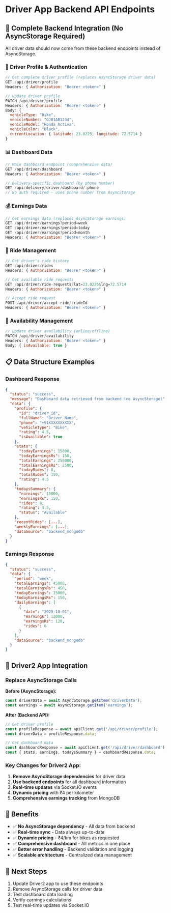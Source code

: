 # Driver App Backend API Endpoints

## 🚀 Complete Backend Integration (No AsyncStorage Required)

All driver data should now come from these backend endpoints instead of AsyncStorage.

### 📱 Driver Profile & Authentication

```javascript
// Get complete driver profile (replaces AsyncStorage driver data)
GET /api/driver/profile
Headers: { Authorization: "Bearer <token>" }

// Update driver profile
PATCH /api/driver/profile
Headers: { Authorization: "Bearer <token>" }
Body: {
  vehicleType: "Bike",
  vehicleNumber: "GJ01AB1234",
  vehicleModel: "Honda Activa",
  vehicleColor: "Black",
  currentLocation: { latitude: 23.0225, longitude: 72.5714 }
}
```

### 📊 Dashboard Data

```javascript
// Main dashboard endpoint (comprehensive data)
GET /api/driver/dashboard
Headers: { Authorization: "Bearer <token>" }

// Delivery-specific dashboard (by phone number)
GET /api/delivery/driver/dashboard/:phone
// No auth required - uses phone number from AsyncStorage
```

### 💰 Earnings Data

```javascript
// Get earnings data (replaces AsyncStorage earnings)
GET /api/driver/earnings?period=week
GET /api/driver/earnings?period=today
GET /api/driver/earnings?period=month
Headers: { Authorization: "Bearer <token>" }
```

### 🚗 Ride Management

```javascript
// Get driver's ride history
GET /api/driver/rides
Headers: { Authorization: "Bearer <token>" }

// Get available ride requests
GET /api/driver/ride-requests?lat=23.0225&lng=72.5714
Headers: { Authorization: "Bearer <token>" }

// Accept ride request
POST /api/driver/accept-ride/:rideId
Headers: { Authorization: "Bearer <token>" }
```

### 🔄 Availability Management

```javascript
// Update driver availability (online/offline)
PATCH /api/driver/availability
Headers: { Authorization: "Bearer <token>" }
Body: { isAvailable: true }
```

## 📋 Data Structure Examples

### Dashboard Response
```json
{
  "status": "success",
  "message": "Dashboard data retrieved from backend (no AsyncStorage)",
  "data": {
    "profile": {
      "id": "driver_id",
      "fullName": "Driver Name",
      "phone": "+91XXXXXXXXXX",
      "vehicleType": "Bike",
      "rating": 4.5,
      "isAvailable": true
    },
    "stats": {
      "todayEarnings": 15000,
      "todayEarningsRs": 150,
      "totalEarnings": 250000,
      "totalEarningsRs": 2500,
      "todayRides": 8,
      "totalRides": 150,
      "rating": 4.5
    },
    "todaysSummary": {
      "earnings": 15000,
      "earningsRs": 150,
      "rides": 8,
      "rating": 4.5,
      "status": "Available"
    },
    "recentRides": [...],
    "weeklyEarnings": [...],
    "dataSource": "backend_mongodb"
  }
}
```

### Earnings Response
```json
{
  "status": "success",
  "data": {
    "period": "week",
    "totalEarnings": 45000,
    "totalEarningsRs": 450,
    "todayEarnings": 15000,
    "todayEarningsRs": 150,
    "dailyEarnings": [
      {
        "date": "2025-10-01",
        "earnings": 12000,
        "earningsRs": 120,
        "rides": 6
      }
    ],
    "dataSource": "backend_mongodb"
  }
}
```

## 🔧 Driver2 App Integration

### Replace AsyncStorage Calls

**Before (AsyncStorage):**
```javascript
const driverData = await AsyncStorage.getItem('driverData');
const earnings = await AsyncStorage.getItem('earnings');
```

**After (Backend API):**
```javascript
// Get driver profile
const profileResponse = await apiClient.get('/api/driver/profile');
const driverData = profileResponse.data;

// Get dashboard data
const dashboardResponse = await apiClient.get('/api/driver/dashboard');
const { stats, earnings, todaysSummary } = dashboardResponse.data;
```

### Key Changes for Driver2 App:

1. **Remove AsyncStorage dependencies** for driver data
2. **Use backend endpoints** for all dashboard information
3. **Real-time updates** via Socket.IO events
4. **Dynamic pricing** with ₹4 per kilometer
5. **Comprehensive earnings tracking** from MongoDB

## 🎯 Benefits

- ✅ **No AsyncStorage dependency** - All data from backend
- ✅ **Real-time sync** - Data always up-to-date
- ✅ **Dynamic pricing** - ₹4/km for bikes as requested
- ✅ **Comprehensive dashboard** - All metrics in one place
- ✅ **Better error handling** - Backend validation and logging
- ✅ **Scalable architecture** - Centralized data management

## 🚀 Next Steps

1. Update Driver2 app to use these endpoints
2. Remove AsyncStorage calls for driver data
3. Test dashboard data loading
4. Verify earnings calculations
5. Test real-time updates via Socket.IO
